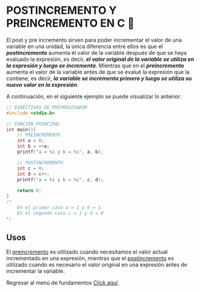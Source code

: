 # POSTINCREMENTO Y PREINCREMENTO EN C :croissant:

El post y pre incremento sirven para poder incrementar el valor de una variable en una unidad, la única diferencia entre ellos es que el **_postincremento_** aumenta el valor de la variable después de que se haya evaluado la expresión, es decir, **_el valor original de la variable se utiliza en la expresión y luego se incrementa_**. Mientras que en el **_preincremento_** aumenta el valor de la variable antes de que se evalué la expresión que la contiene, es decir, **_la variable se incrementa primero y luego se utiliza su nuevo valor en la expresión_**.

A continuación, en el siguiente ejemplo se puede visualizar lo anterior:

```C
// DIRECTIVAS DE PREPROCESADOR
#include <stdio.h>

// FUNCIÓN PRINCIPAL
int main(){
    // PREINCREMENTO
    int a = 0;
    int b = ++a;
    printf("a = %i y b = %i", a, b);

    // POSTINCREMENTO
    int c = 0;
    int d = c++;
    printf("a = %i y b = %i", c, d);
    
    return 0;
}
/*
    En el primer caso a = 1 y b = 1
    En el segundo caso c = 1 y d = 0
*/
```

## Usos

El <a href="./09 - 01 - Preincremento.c">preincremento</a> es utilizado cuando necesitamos el valor actual incrementado en una expresión, mientras que el <a href="./09 - 02 - Postincremento.c">postincremento</a> es utilizado cuando es necesario el valor original en una expresión antes de incrementar la variable.

Regresar al menú de fundamentos <a href="../../01 - FundamentosDeProgramacion/00 - Fundamentos.md">Click aquí</a>.